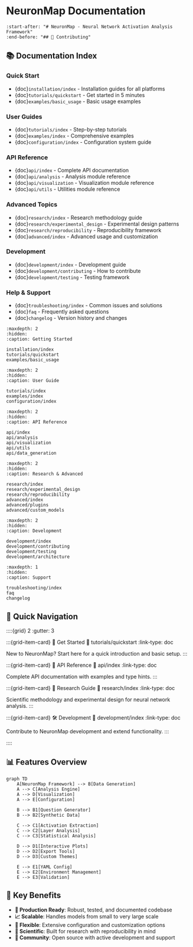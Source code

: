 # NeuronMap Documentation

```{include} ../README_NEW.md
:start-after: "# NeuronMap - Neural Network Activation Analysis Framework"
:end-before: "## 🤝 Contributing"
```

## 📚 Documentation Index

### Quick Start
- {doc}`installation/index` - Installation guides for all platforms
- {doc}`tutorials/quickstart` - Get started in 5 minutes
- {doc}`examples/basic_usage` - Basic usage examples

### User Guides
- {doc}`tutorials/index` - Step-by-step tutorials
- {doc}`examples/index` - Comprehensive examples
- {doc}`configuration/index` - Configuration system guide

### API Reference
- {doc}`api/index` - Complete API documentation
- {doc}`api/analysis` - Analysis module reference
- {doc}`api/visualization` - Visualization module reference
- {doc}`api/utils` - Utilities module reference

### Advanced Topics
- {doc}`research/index` - Research methodology guide
- {doc}`research/experimental_design` - Experimental design patterns
- {doc}`research/reproducibility` - Reproducibility framework
- {doc}`advanced/index` - Advanced usage and customization

### Development
- {doc}`development/index` - Development guide
- {doc}`development/contributing` - How to contribute
- {doc}`development/testing` - Testing framework

### Help & Support
- {doc}`troubleshooting/index` - Common issues and solutions
- {doc}`faq` - Frequently asked questions
- {doc}`changelog` - Version history and changes

```{toctree}
:maxdepth: 2
:hidden:
:caption: Getting Started

installation/index
tutorials/quickstart
examples/basic_usage
```

```{toctree}
:maxdepth: 2
:hidden:
:caption: User Guide

tutorials/index
examples/index
configuration/index
```

```{toctree}
:maxdepth: 2
:hidden:
:caption: API Reference

api/index
api/analysis
api/visualization
api/utils
api/data_generation
```

```{toctree}
:maxdepth: 2
:hidden:
:caption: Research & Advanced

research/index
research/experimental_design
research/reproducibility
advanced/index
advanced/plugins
advanced/custom_models
```

```{toctree}
:maxdepth: 2
:hidden:
:caption: Development

development/index
development/contributing
development/testing
development/architecture
```

```{toctree}
:maxdepth: 1
:hidden:
:caption: Support

troubleshooting/index
faq
changelog
```

## 🎯 Quick Navigation

::::{grid} 2
:gutter: 3

:::{grid-item-card} 🚀 Get Started
:link: tutorials/quickstart
:link-type: doc

New to NeuronMap? Start here for a quick introduction and basic setup.
:::

:::{grid-item-card} 📖 API Reference
:link: api/index
:link-type: doc

Complete API documentation with examples and type hints.
:::

:::{grid-item-card} 🔬 Research Guide
:link: research/index
:link-type: doc

Scientific methodology and experimental design for neural network analysis.
:::

:::{grid-item-card} 🛠 Development
:link: development/index
:link-type: doc

Contribute to NeuronMap development and extend functionality.
:::

::::

## 📊 Features Overview

```{mermaid}
graph TD
    A[NeuronMap Framework] --> B[Data Generation]
    A --> C[Analysis Engine]
    A --> D[Visualization]
    A --> E[Configuration]
    
    B --> B1[Question Generator]
    B --> B2[Synthetic Data]
    
    C --> C1[Activation Extraction]
    C --> C2[Layer Analysis]
    C --> C3[Statistical Analysis]
    
    D --> D1[Interactive Plots]
    D --> D2[Export Tools]
    D --> D3[Custom Themes]
    
    E --> E1[YAML Config]
    E --> E2[Environment Management]
    E --> E3[Validation]
```

## 🌟 Key Benefits

- **🔧 Production Ready**: Robust, tested, and documented codebase
- **📈 Scalable**: Handles models from small to very large scale
- **🎨 Flexible**: Extensive configuration and customization options
- **🔬 Scientific**: Built for research with reproducibility in mind
- **👥 Community**: Open source with active development and support
